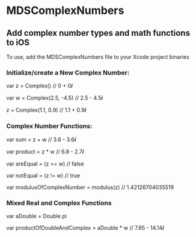 # MDSComplexNumbers
## Add complex number types and math functions to iOS
To use, add the MDSComplexNumbers file to your Xcode project binaries

### Initialize/create a New Complex Number:
var z = Complex() // 0 + 0𝒊

var w = Complex(2.5, -4.5) // 2.5 - 4.5𝒊

z = Complex(1.1, 0.9) // 1.1 + 0.9𝒊

### Complex Number Functions:
var sum = z + w // 3.6 - 3.6𝒊

var product = z * w // 6.8 - 2.7𝒊

var areEqual = (z == w) // false

var notEqual = (z != w) // true

var modulusOfComplexNumber = modulus(z) // 1.42126704035519

### Mixed Real and Complex Functions
var aDouble = Double.pi

var productOfDoubleAndComplex = aDouble * w // 7.85 - 14.14𝒊

